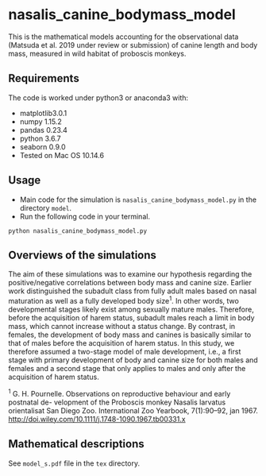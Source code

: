 # nasalis_canine_bodymass_model
This is the mathematical models accounting for the observational data (Matsuda et al. 2019 under review or submission) of canine length and body mass, measured in wild habitat of proboscis monkeys.

## Requirements
The code is worked under python3 or anaconda3 with:
- matplotlib3.0.1
- numpy 1.15.2  
- pandas 0.23.4  
- python 3.6.7
- seaborn 0.9.0
- Tested on Mac OS 10.14.6

## Usage
- Main code for the simulation is `nasalis_canine_bodymass_model.py` in the directory `model`.
- Run the following code in your terminal.

```python nasalis_canine_bodymass_model.py```

## Overviews of the simulations
The aim of these simulations was to examine our hypothesis regarding the positive/negative correlations between body mass and canine size. Earlier work distinguished the subadult class from fully adult males based on nasal maturation as well as a fully developed body size<sup>1</sup>. In other words, two developmental stages likely exist among sexually mature males. Therefore, before the acquisition of harem status, subadult males reach a limit in body mass, which cannot increase without a status change. By contrast, in females, the development of body mass and canines is basically similar to that of males before the acquisition of harem status. In this study, we therefore assumed a two-stage model of male development, i.e., a first stage with primary development of body and canine size for both males and females and a second stage that only applies to males and only after the acquisition of harem status.

<sup>1</sup> G. H. Pournelle. Observations on reproductive behaviour and early postnatal de- velopment of the Proboscis monkey Nasalis larvatus orientalisat San Diego Zoo. International Zoo Yearbook, 7(1):90–92, jan 1967. http://doi.wiley.com/10.1111/j.1748-1090.1967.tb00331.x

## Mathematical descriptions
See `model_s.pdf` file in the `tex` directory.

